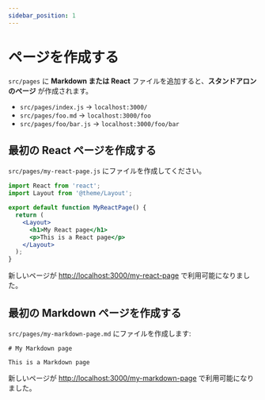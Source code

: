 ```yaml
---
sidebar_position: 1
---
```


# ページを作成する

`src/pages` に **Markdown または React** ファイルを追加すると、**スタンドアロンのページ** が作成されます。

- `src/pages/index.js` → `localhost:3000/`
- `src/pages/foo.md` → `localhost:3000/foo`
- `src/pages/foo/bar.js` → `localhost:3000/foo/bar`

## 最初の React ページを作成する

`src/pages/my-react-page.js` にファイルを作成してください。

```jsx title="src/pages/my-react-page.js"
import React from 'react';
import Layout from '@theme/Layout';

export default function MyReactPage() {
  return (
    <Layout>
      <h1>My React page</h1>
      <p>This is a React page</p>
    </Layout>
  );
}
```

新しいページが [http://localhost:3000/my-react-page](http://localhost:3000/my-react-page) で利用可能になりました。

## 最初の Markdown ページを作成する

`src/pages/my-markdown-page.md` にファイルを作成します:

```mdx title="src/pages/my-markdown-page.md"
# My Markdown page

This is a Markdown page
```

新しいページが [http://localhost:3000/my-markdown-page](http://localhost:3000/my-markdown-page) で利用可能になりました。
